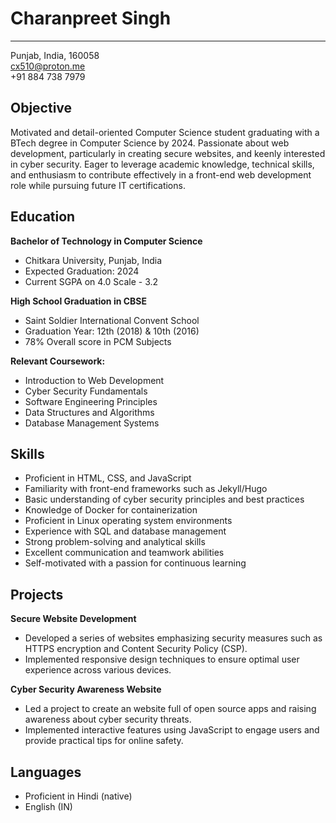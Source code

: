 # Charanpreet Singh

---
Punjab, India, 160058 <br>
[cx510@proton.me](cx510@proton.me) <br>
+91 884 738 7979

## Objective

Motivated and detail-oriented Computer Science student graduating with a BTech degree in Computer Science by 2024. Passionate about web development, particularly in creating secure websites, and keenly interested in cyber security. Eager to leverage academic knowledge, technical skills, and enthusiasm to contribute effectively in a front-end web development role while pursuing future IT certifications.

## Education

**Bachelor of Technology in Computer Science**

- Chitkara University, Punjab, India  
- Expected Graduation: 2024
- Current SGPA on 4.0 Scale - 3.2

**High School Graduation in CBSE**

- Saint Soldier International Convent School
- Graduation Year: 12th (2018) & 10th (2016)
- 78% Overall score in PCM Subjects

**Relevant Coursework:**

- Introduction to Web Development
- Cyber Security Fundamentals
- Software Engineering Principles
- Data Structures and Algorithms
- Database Management Systems

## Skills

- Proficient in HTML, CSS, and JavaScript
- Familiarity with front-end frameworks such as Jekyll/Hugo
- Basic understanding of cyber security principles and best practices
- Knowledge of Docker for containerization
- Proficient in Linux operating system environments
- Experience with SQL and database management
- Strong problem-solving and analytical skills
- Excellent communication and teamwork abilities
- Self-motivated with a passion for continuous learning

## Projects

**Secure Website Development**

- Developed a series of websites emphasizing security measures such as HTTPS encryption and Content Security Policy (CSP).
- Implemented responsive design techniques to ensure optimal user experience across various devices.

**Cyber Security Awareness Website**

- Led a project to create an website full of open source apps and raising awareness about cyber security threats.
- Implemented interactive features using JavaScript to engage users and provide practical tips for online safety.

## Languages

- Proficient in Hindi (native)
- English (IN)
